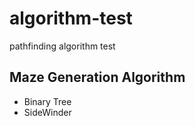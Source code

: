 # algorithm-test
pathfinding algorithm test

## Maze Generation Algorithm
- Binary Tree
- SideWinder

